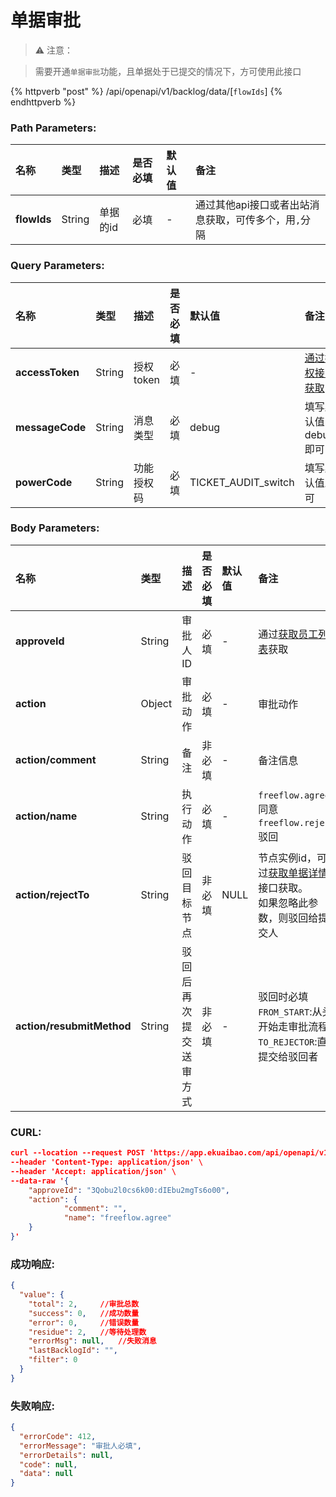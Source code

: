 # 单据审批

>⚠️ 注意：

>需要开通`单据审批`功能，且单据处于已提交的情况下，方可使用此接口

{% httpverb "post" %} /api/openapi/v1/backlog/data/[`flowIds`]  {% endhttpverb %}

### Path Parameters:

| 名称       | 类型    | 描述            | 是否必填   | 默认值  |备注                                         |
| :--------- | :------ | :------------- |:--------- |:------ | :------------------------------------------  |
| **flowIds** | String  | 单据的id | 必填 | - | 通过其他api接口或者出站消息获取，可传多个，用`,`分隔 |

### Query Parameters:

| 名称       | 类型    | 描述            | 是否必填   | 默认值  |备注                                         |
| :--------- | :------ | :------------- |:--------- |:------ | :------------------------------------------  |
| **accessToken** | String  | 授权token     |必填   | - |  [通过授权接口获取](/getting-started/auth.html)  |
| **messageCode** | String  | 消息类型       |必填   | debug |  填写默认值debug即可  |
| **powerCode**   | String  | 功能授权码     |必填   | TICKET_AUDIT_switch | 填写默认值即可 |

### Body Parameters:

| 名称       | 类型    | 描述            | 是否必填   | 默认值  |备注                                         |
| :--------- | :------ | :------------- |:--------- |:------ | :------------------------------------------  |
| **approveId**             | String  | 审批人ID | 必填  | - | 通过[获取员工列表](/corporation/get-all-staffs.html)获取 |
| **action**                | Object  | 审批动作 | 必填  | - | 审批动作 |
| **action/comment**        | String  | 备注    | 非必填 | - | 备注信息 |
| **action/name**           | String  | 执行动作 | 必填  | - |  `freeflow.agree`:同意<br/>`freeflow.reject`:驳回 |
| **action/rejectTo**       | String  | 驳回目标节点 | 非必填 | NULL | 节点实例id，可通过[获取单据详情](/flows/get-forms-details.md)接口获取。<br/>如果忽略此参数，则驳回给提交人 |
| **action/resubmitMethod** | String  | 驳回后再次提交送审方式 | 非必填 | - | 驳回时必填<br/>`FROM_START`:从头开始走审批流程<br/>`TO_REJECTOR`:直接提交给驳回者 |

### CURL:
```json
curl --location --request POST 'https://app.ekuaibao.com/api/openapi/v1/backlog/data/[6T8bITwIaUmo00,y-EbIT7IQY7M00]?accessToken=7W4bJtxA-ouE00&messageCode=debug&powerCode=xxxx' \
--header 'Content-Type: application/json' \
--header 'Accept: application/json' \
--data-raw '{
    "approveId": "3Qobu2l0cs6k00:dIEbu2mgTs6o00",
    "action": {
            "comment": "",
            "name": "freeflow.agree"
    }
}'
```

### 成功响应:
```json
{
  "value": {
    "total": 2,     //审批总数
    "success": 0,   //成功数量
    "error": 0,     //错误数量
    "residue": 2,   //等待处理数
    "errorMsg": null,   //失败消息
    "lastBacklogId": "", 
    "filter": 0
  }
}
```

### 失败响应:
```json
{
  "errorCode": 412,
  "errorMessage": "审批人必填",
  "errorDetails": null,
  "code": null,
  "data": null
}
```